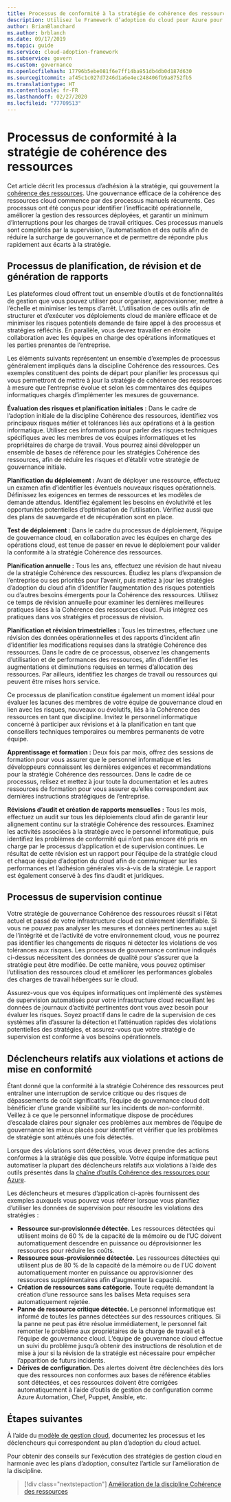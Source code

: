 ```yaml
---
title: Processus de conformité à la stratégie de cohérence des ressources
description: Utilisez le Framework d’adoption du cloud pour Azure pour découvrir une approche de création de processus qui vont dans le sens d’une discipline de gouvernance de cohérence des ressources.
author: BrianBlanchard
ms.author: brblanch
ms.date: 09/17/2019
ms.topic: guide
ms.service: cloud-adoption-framework
ms.subservice: govern
ms.custom: governance
ms.openlocfilehash: 17796b5ebe081f6e7ff14ba951db4db0d187d630
ms.sourcegitcommit: af45c1c027d7246d1a6e4ec248406fb9a8752fb5
ms.translationtype: HT
ms.contentlocale: fr-FR
ms.lasthandoff: 02/27/2020
ms.locfileid: "77709513"
---
```

# <a name="resource-consistency-policy-compliance-processes"></a>Processus de conformité à la stratégie de cohérence des ressources

Cet article décrit les processus d’adhésion à la stratégie, qui gouvernent la [cohérence des ressources](./index.md). Une gouvernance efficace de la cohérence des ressources cloud commence par des processus manuels récurrents. Ces processus ont été conçus pour identifier l’inefficacité opérationnelle, améliorer la gestion des ressources déployées, et garantir un minimum d’interruptions pour les charges de travail critiques. Ces processus manuels sont complétés par la supervision, l’automatisation et des outils afin de réduire la surcharge de gouvernance et de permettre de répondre plus rapidement aux écarts à la stratégie.

## <a name="planning-review-and-reporting-processes"></a>Processus de planification, de révision et de génération de rapports

Les plateformes cloud offrent tout un ensemble d’outils et de fonctionnalités de gestion que vous pouvez utiliser pour organiser, approvisionner, mettre à l’échelle et minimiser les temps d’arrêt. L’utilisation de ces outils afin de structurer et d’exécuter vos déploiements cloud de manière efficace et de minimiser les risques potentiels demande de faire appel à des processus et stratégies réfléchis. En parallèle, vous devrez travailler en étroite collaboration avec les équipes en charge des opérations informatiques et les parties prenantes de l’entreprise.

Les éléments suivants représentent un ensemble d’exemples de processus généralement impliqués dans la discipline Cohérence des ressources. Ces exemples constituent des points de départ pour planifier les processus qui vous permettront de mettre à jour la stratégie de cohérence des ressources à mesure que l’entreprise évolue et selon les commentaires des équipes informatiques chargés d’implémenter les mesures de gouvernance.

**Évaluation des risques et planification initiales :** Dans le cadre de l’adoption initiale de la discipline Cohérence des ressources, identifiez vos principaux risques métier et tolérances liés aux opérations et à la gestion informatique. Utilisez ces informations pour parler des risques techniques spécifiques avec les membres de vos équipes informatiques et les propriétaires de charge de travail. Vous pourrez ainsi développer un ensemble de bases de référence pour les stratégies Cohérence des ressources, afin de réduire les risques et d’établir votre stratégie de gouvernance initiale.

**Planification du déploiement :** Avant de déployer une ressource, effectuez un examen afin d’identifier les éventuels nouveaux risques opérationnels. Définissez les exigences en termes de ressources et les modèles de demande attendus. Identifiez également les besoins en évolutivité et les opportunités potentielles d’optimisation de l’utilisation. Vérifiez aussi que des plans de sauvegarde et de récupération sont en place.

**Test de déploiement :** Dans le cadre du processus de déploiement, l’équipe de gouvernance cloud, en collaboration avec les équipes en charge des opérations cloud, est tenue de passer en revue le déploiement pour valider la conformité à la stratégie Cohérence des ressources.

**Planification annuelle :** Tous les ans, effectuez une révision de haut niveau de la stratégie Cohérence des ressources. Étudiez les plans d’expansion de l’entreprise ou ses priorités pour l’avenir, puis mettez à jour les stratégies d’adoption du cloud afin d’identifier l’augmentation des risques potentiels ou d’autres besoins émergents pour la Cohérence des ressources. Utilisez ce temps de révision annuelle pour examiner les dernières meilleures pratiques liées à la Cohérence des ressources cloud. Puis intégrez ces pratiques dans vos stratégies et processus de révision.

**Planification et révision trimestrielles :** Tous les trimestres, effectuez une révision des données opérationnelles et des rapports d’incident afin d’identifier les modifications requises dans la stratégie Cohérence des ressources. Dans le cadre de ce processus, observez les changements d’utilisation et de performances des ressources, afin d’identifier les augmentations et diminutions requises en termes d’allocation des ressources. Par ailleurs, identifiez les charges de travail ou ressources qui peuvent être mises hors service.

Ce processus de planification constitue également un moment idéal pour évaluer les lacunes des membres de votre équipe de gouvernance cloud en lien avec les risques, nouveaux ou évolutifs, liés à la Cohérence des ressources en tant que discipline. Invitez le personnel informatique concerné à participer aux révisions et à la planification en tant que conseillers techniques temporaires ou membres permanents de votre équipe.

**Apprentissage et formation :** Deux fois par mois, offrez des sessions de formation pour vous assurer que le personnel informatique et les développeurs connaissent les dernières exigences et recommandations pour la stratégie Cohérence des ressources. Dans le cadre de ce processus, relisez et mettez à jour toute la documentation et les autres ressources de formation pour vous assurer qu’elles correspondent aux dernières instructions stratégiques de l’entreprise.

**Révisions d’audit et création de rapports mensuelles :** Tous les mois, effectuez un audit sur tous les déploiements cloud afin de garantir leur alignement continu sur la stratégie Cohérence des ressources. Examinez les activités associées à la stratégie avec le personnel informatique, puis identifiez les problèmes de conformité qui n’ont pas encore été pris en charge par le processus d’application et de supervision continues. Le résultat de cette révision est un rapport pour l’équipe de la stratégie cloud et chaque équipe d’adoption du cloud afin de communiquer sur les performances et l’adhésion générales vis-à-vis de la stratégie. Le rapport est également conservé à des fins d’audit et juridiques.

## <a name="ongoing-monitoring-processes"></a>Processus de supervision continue

Votre stratégie de gouvernance Cohérence des ressources réussit si l’état actuel et passé de votre infrastructure cloud est clairement identifiable. Si vous ne pouvez pas analyser les mesures et données pertinentes au sujet de l’intégrité et de l’activité de votre environnement cloud, vous ne pourrez pas identifier les changements de risques ni détecter les violations de vos tolérances aux risques. Les processus de gouvernance continue indiqués ci-dessus nécessitent des données de qualité pour s’assurer que la stratégie peut être modifiée. De cette manière, vous pouvez optimiser l’utilisation des ressources cloud et améliorer les performances globales des charges de travail hébergées sur le cloud.

Assurez-vous que vos équipes informatiques ont implémenté des systèmes de supervision automatisés pour votre infrastructure cloud recueillant les données de journaux d’activité pertinentes dont vous avez besoin pour évaluer les risques. Soyez proactif dans le cadre de la supervision de ces systèmes afin d’assurer la détection et l’atténuation rapides des violations potentielles des stratégies, et assurez-vous que votre stratégie de supervision est conforme à vos besoins opérationnels.

## <a name="violation-triggers-and-enforcement-actions"></a>Déclencheurs relatifs aux violations et actions de mise en conformité

Étant donné que la conformité à la stratégie Cohérence des ressources peut entraîner une interruption de service critique ou des risques de dépassements de coût significatifs, l’équipe de gouvernance cloud doit bénéficier d’une grande visibilité sur les incidents de non-conformité. Veillez à ce que le personnel informatique dispose de procédures d’escalade claires pour signaler ces problèmes aux membres de l’équipe de gouvernance les mieux placés pour identifier et vérifier que les problèmes de stratégie sont atténués une fois détectés.

Lorsque des violations sont détectées, vous devez prendre des actions conformes à la stratégie dès que possible. Votre équipe informatique peut automatiser la plupart des déclencheurs relatifs aux violations à l’aide des outils présentés dans la [chaîne d’outils Cohérence des ressources pour Azure](./toolchain.md).

Les déclencheurs et mesures d’application ci-après fournissent des exemples auxquels vous pouvez vous référer lorsque vous planifiez d’utiliser les données de supervision pour résoudre les violations des stratégies :

- **Ressource sur-provisionnée détectée.** Les ressources détectées qui utilisent moins de 60 % de la capacité de la mémoire ou de l’UC doivent automatiquement descendre en puissance ou déprovisionner les ressources pour réduire les coûts.
- **Ressource sous-provisionnée détectée.** Les ressources détectées qui utilisent plus de 80 % de la capacité de la mémoire ou de l’UC doivent automatiquement monter en puissance ou approvisionner des ressources supplémentaires afin d’augmenter la capacité.
- **Création de ressources sans catégorie.** Toute requête demandant la création d’une ressource sans les balises Meta requises sera automatiquement rejetée.
- **Panne de ressource critique détectée.** Le personnel informatique est informé de toutes les pannes détectées sur des ressources critiques. Si la panne ne peut pas être résolue immédiatement, le personnel fait remonter le problème aux propriétaires de la charge de travail et à l’équipe de gouvernance cloud. L’équipe de gouvernance cloud effectue un suivi du problème jusqu’à obtenir des instructions de résolution et de mise à jour si la révision de la stratégie est nécessaire pour empêcher l’apparition de futurs incidents.
- **Dérives de configuration.** Des alertes doivent être déclenchées dès lors que des ressources non conformes aux bases de référence établies sont détectées, et ces ressources doivent être corrigées automatiquement à l’aide d’outils de gestion de configuration comme Azure Automation, Chef, Puppet, Ansible, etc.

## <a name="next-steps"></a>Étapes suivantes

À l’aide du [modèle de gestion cloud](./template.md), documentez les processus et les déclencheurs qui correspondent au plan d’adoption du cloud actuel.

Pour obtenir des conseils sur l’exécution des stratégies de gestion cloud en harmonie avec les plans d’adoption, consultez l’article sur l’amélioration de la discipline.

> [!div class="nextstepaction"]
> [Amélioration de la discipline Cohérence des ressources](./discipline-improvement.md)
